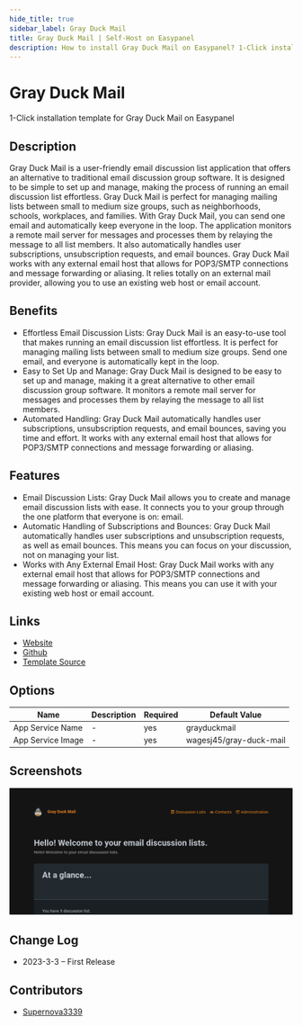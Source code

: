 ```yaml
---
hide_title: true
sidebar_label: Gray Duck Mail
title: Gray Duck Mail | Self-Host on Easypanel
description: How to install Gray Duck Mail on Easypanel? 1-Click installation template for Gray Duck Mail on Easypanel
---
```


<!-- generated -->

# Gray Duck Mail

1-Click installation template for Gray Duck Mail on Easypanel

## Description

Gray Duck Mail is a user-friendly email discussion list application that offers an alternative to traditional email discussion group software. It is designed to be simple to set up and manage, making the process of running an email discussion list effortless. Gray Duck Mail is perfect for managing mailing lists between small to medium size groups, such as neighborhoods, schools, workplaces, and families. With Gray Duck Mail, you can send one email and automatically keep everyone in the loop. The application monitors a remote mail server for messages and processes them by relaying the message to all list members. It also automatically handles user subscriptions, unsubscription requests, and email bounces. Gray Duck Mail works with any external email host that allows for POP3/SMTP connections and message forwarding or aliasing. It relies totally on an external mail provider, allowing you to use an existing web host or email account.

## Benefits

- Effortless Email Discussion Lists: Gray Duck Mail is an easy-to-use tool that makes running an email discussion list effortless. It is perfect for managing mailing lists between small to medium size groups. Send one email, and everyone is automatically kept in the loop.
- Easy to Set Up and Manage: Gray Duck Mail is designed to be easy to set up and manage, making it a great alternative to other email discussion group software. It monitors a remote mail server for messages and processes them by relaying the message to all list members.
- Automated Handling: Gray Duck Mail automatically handles user subscriptions, unsubscription requests, and email bounces, saving you time and effort. It works with any external email host that allows for POP3/SMTP connections and message forwarding or aliasing.

## Features

- Email Discussion Lists: Gray Duck Mail allows you to create and manage email discussion lists with ease. It connects you to your group through the one platform that everyone is on: email.
- Automatic Handling of Subscriptions and Bounces: Gray Duck Mail automatically handles user subscriptions and unsubscription requests, as well as email bounces. This means you can focus on your discussion, not on managing your list.
- Works with Any External Email Host: Gray Duck Mail works with any external email host that allows for POP3/SMTP connections and message forwarding or aliasing. This means you can use it with your existing web host or email account.

## Links

- [Website](https://grayduckmail.com)
- [Github](https://github.com/wagesj45/gray-duck-mail)
- [Template Source](https://github.com/easypanel-io/templates/tree/main/templates/grayduckmail)

## Options

Name | Description | Required | Default Value
-|-|-|-
App Service Name | - | yes | grayduckmail
App Service Image | - | yes | wagesj45/gray-duck-mail

## Screenshots

![Gray Duck Mail Screenshot](./assets/screenshot.png)

## Change Log

- 2023-3-3 – First Release

## Contributors

- [Supernova3339](https://github.com/supernova3339)
